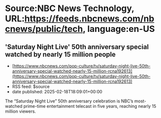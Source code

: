 # Source:NBC News Technology, URL:https://feeds.nbcnews.com/nbcnews/public/tech, language:en-US

## 'Saturday Night Live' 50th anniversary special watched by nearly 15 million people
 - [https://www.nbcnews.com/pop-culture/tv/saturday-night-live-50th-anniversary-special-watched-nearly-15-million-rcna192613](https://www.nbcnews.com/pop-culture/tv/saturday-night-live-50th-anniversary-special-watched-nearly-15-million-rcna192613)
 - RSS feed: $source
 - date published: 2025-02-18T18:09:01+00:00

The “Saturday Night Live” 50th anniversary celebration is NBC’s most-watched prime-time entertainment telecast in five years, reaching nearly 15 million viewers.

